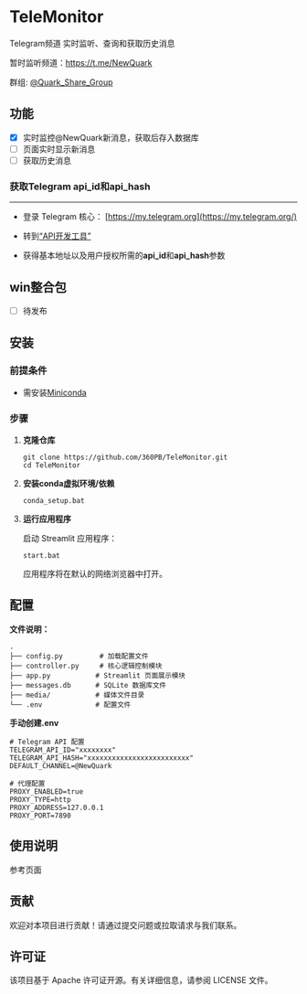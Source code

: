 # TeleMonitor
Telegram频道 实时监听、查询和获取历史消息

暂时监听频道：https://t.me/NewQuark

群组: [@Quark_Share_Group](https://t.me/Quark_Share_Group)

##  功能

- [x] 实时监控@NewQuark新消息，获取后存入数据库
- [ ] 页面实时显示新消息
- [ ] 获取历史消息

### 获取Telegram api_id和**api_hash**

----

- 登录 Telegram 核心： [https://my.telegram.org](https://my.telegram.org/)

- 转到[“API开发工具”](https://my.telegram.org/apps)

- 获得基本地址以及用户授权所需的**api_id**和**api_hash**参数


## win整合包

- [ ] 待发布




## 安装

### 前提条件

- 需安装[Miniconda](https://repo.anaconda.com/miniconda/Miniconda3-latest-Windows-x86_64.exe)


### 步骤

1. **克隆仓库**

   ```
   git clone https://github.com/360PB/TeleMonitor.git
   cd TeleMonitor
   ```

2. **安装conda虚拟环境/依赖**

   ```
   conda_setup.bat
   ```

3. **运行应用程序**

   启动 Streamlit 应用程序：

   ```
   start.bat
   ```

   应用程序将在默认的网络浏览器中打开。

## 配置

**文件说明：**
```
.
├── config.py         # 加载配置文件
├── controller.py     # 核心逻辑控制模块
├── app.py           # Streamlit 页面展示模块
├── messages.db      # SQLite 数据库文件
├── media/           # 媒体文件目录
└── .env             # 配置文件
```
**手动创建.env**

```
# Telegram API 配置
TELEGRAM_API_ID="xxxxxxxx"
TELEGRAM_API_HASH="xxxxxxxxxxxxxxxxxxxxxxxxx"
DEFAULT_CHANNEL=@NewQuark

# 代理配置
PROXY_ENABLED=true
PROXY_TYPE=http
PROXY_ADDRESS=127.0.0.1
PROXY_PORT=7890
```



## 使用说明

参考页面



## 贡献

欢迎对本项目进行贡献！请通过提交问题或拉取请求与我们联系。

## 许可证

该项目基于 Apache 许可证开源。有关详细信息，请参阅 LICENSE 文件。

